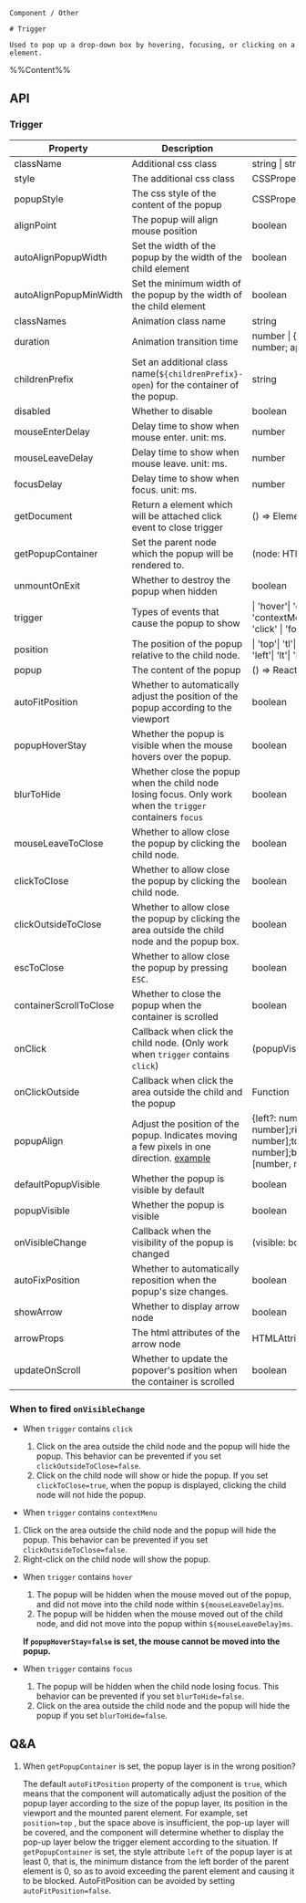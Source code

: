 `````
Component / Other

# Trigger

Used to pop up a drop-down box by hovering, focusing, or clicking on a element.
`````

%%Content%%

## API

### Trigger

|Property|Description|Type|DefaultValue|Version|
|---|---|---|---|---|
|className|Additional css class|string \| string[] |`-`|-|
|style|The additional css class|CSSProperties |`-`|-|
|popupStyle|The css style of the content of the popup|CSSProperties |`-`|-|
|alignPoint|The popup will align mouse position|boolean |`-`|-|
|autoAlignPopupWidth|Set the width of the popup by the width of the child element|boolean |`-`|-|
|autoAlignPopupMinWidth|Set the minimum width of the popup by the width of the child element|boolean |`-`|-|
|classNames|Animation class name|string |`fadeId`|-|
|duration|Animation transition time|number \| { exit?: number; enter?: number; appear?: number } |`200`|-|
|childrenPrefix|Set an additional class name(`${childrenPrefix}-open`) for the container of the popup.|string |`-`|-|
|disabled|Whether to disable|boolean |`-`|-|
|mouseEnterDelay|Delay time to show when mouse enter. unit: ms.|number |`100`|-|
|mouseLeaveDelay|Delay time to show when mouse leave. unit: ms.|number |`100`|-|
|focusDelay|Delay time to show when focus. unit: ms.|number |`-`|-|
|getDocument|Return a element which will be attached click event to close trigger|() => Element |`() => window.document`|-|
|getPopupContainer|Set the parent node which the popup will be rendered to.|(node: HTMLElement) => Element |`-`|-|
|unmountOnExit|Whether to destroy the popup when hidden|boolean |`true`|-|
|trigger|Types of events that cause the popup to show|\| 'hover'\| 'click'\| 'focus'\| 'contextMenu'\| Array<'hover' \| 'click' \| 'focus' \| 'contextMenu'> |`hover`|-|
|position|The position of the popup relative to the child node.|\| 'top'\| 'tl'\| 'tr'\| 'bottom'\| 'bl'\| 'br'\| 'left'\| 'lt'\| 'lb'\| 'right'\| 'rt'\| 'rb' |`bottom`|-|
|popup|The content of the popup|() => ReactNode |`-`|-|
|autoFitPosition|Whether to automatically adjust the position of the popup according to the viewport|boolean |`true`|-|
|popupHoverStay|Whether the popup is visible when the mouse hovers over the popup.|boolean |`true`|-|
|blurToHide|Whether close the popup when the child node losing focus. Only work when the `trigger` containers `focus`|boolean |`true`|-|
|mouseLeaveToClose|Whether to allow close the popup by clicking the child node.|boolean |`true`|2.22.0|
|clickToClose|Whether to allow close the popup by clicking the child node.|boolean |`true`|-|
|clickOutsideToClose|Whether to allow close the popup by clicking the area outside the child node and the popup box.|boolean |`true`|-|
|escToClose|Whether to allow close the popup by pressing `ESC`.|boolean |`false`|-|
|containerScrollToClose|Whether to close the popup when the container is scrolled|boolean |`false`|2.34.0|
|onClick|Callback when click the child node. (Only work when `trigger` contains `click`)|(popupVisible: boolean) => void |`-`|-|
|onClickOutside|Callback when click the area outside the child and the popup|Function |`-`|-|
|popupAlign|Adjust the position of the popup. Indicates moving a few pixels in one direction. [example](/react/en-US/components/trigger#popupAlign)|{left?: number \| [number, number];right?: number \| [number, number];top?: number \| [number, number];bottom?: number \| [number, number];} |`{}`|-|
|defaultPopupVisible|Whether the popup is visible by default|boolean |`-`|-|
|popupVisible|Whether the popup is visible|boolean |`-`|-|
|onVisibleChange|Callback when the visibility of the popup is changed|(visible: boolean) => void |`-`|-|
|autoFixPosition|Whether to automatically reposition when the popup's size changes.|boolean |`true`|-|
|showArrow|Whether to display arrow node|boolean |`-`|-|
|arrowProps|The html attributes of the arrow node|HTMLAttributes&lt;HTMLDivElement&gt; |`-`|-|
|updateOnScroll|Whether to update the popover's position when the container is scrolled|boolean |`-`|2.32.0|

### When to fired `onVisibleChange`

- When `trigger` contains `click`
  1. Click on the area outside the child node and the popup will hide the popup. This behavior can be prevented if you set `clickOutsideToClose=false`.
  2. Click on the child node will show or hide the popup. If you set `clickToClose=true`, when the popup is displayed, clicking the child node will not hide the popup.


-  When `trigger` contains `contextMenu`
  1. Click on the area outside the child node and the popup will hide the popup. This behavior can be prevented if you set `clickOutsideToClose=false`.
  2. Right-click on the child node will show the popup.


- When `trigger` contains `hover`
  1. The popup will be hidden when the mouse moved out of the popup, and did not move into the child node within `${mouseLeaveDelay}ms`.
  2. The popup will be hidden when the mouse moved out of the child node, and did not move into the popup within `${mouseLeaveDelay}ms`.

  **If `popupHoverStay=false` is set, the mouse cannot be moved into the popup.**

- When `trigger` contains `focus`
  1. The popup will be hidden when the child node losing focus. This behavior can be prevented if you set `blurToHide=false`.
  2. Click on the area outside the child node and the popup will hide the popup if you set `blurToHide=false`.



## Q&A

1. When `getPopupContainer` is set, the popup layer is in the wrong position?

    The default `autoFitPosition` property of the component is `true`, which means that the component will automatically adjust the position of the popup layer according to the size of the popup layer, its position in the viewport and the mounted parent element.
    For example, set `position=top` , but the space above is insufficient, the pop-up layer will be covered, and the component will determine whether to display the pop-up layer below the trigger element according to the situation.
    If `getPopupContainer` is set, the style attribute `left` of the popup layer is at least 0, that is, the minimum distance from the left border of the parent element is 0, so as to avoid exceeding the parent element and causing it to be blocked.
    AutoFitPosition can be avoided by setting `autoFitPosition=false`.
